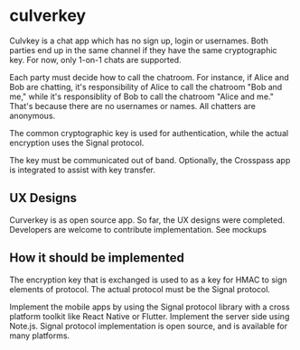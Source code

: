 # culverkey

Culvkey is a chat app which has no sign up, login or usernames.  Both parties end up in the same channel if they have the same 
cryptographic key.  For now, only 1-on-1 chats are supported. 

Each party must decide how to call the chatroom. For instance, if Alice and Bob are chatting, it's responsibility of Alice to call the chatroom "Bob and me," while it's responsiblity of Bob to call the chatroom "Alice and me."  That's because there are no usernames or names. All chatters are anonymous.

The common cryptographic key is used for authentication, while the actual encryption uses the Signal protocol. 

The key must be communicated out of band. Optionally, the Crosspass app is integrated to assist with key transfer.

## UX Designs

Curverkey is as open source app. So far, the UX designs were completed. Developers are welcome to contribute implementation.
See mockups


## How it should be implemented

The encryption key that is exchanged is used to as a key for HMAC to sign elements of protocol. The actual protocol must be the Signal protocol.

Implement the mobile apps by using the Signal protocol library with a cross platform toolkit like React Native or Flutter.  Implement the server side using Note.js. Signal protocol implementation is open source, and is available for many platforms.
